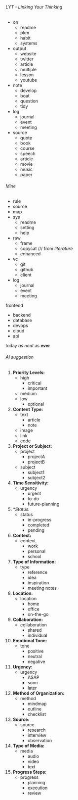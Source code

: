 ###### LYT - Linking Your Thinking
- on
	- readme
	- pkm
	- habit
	- systems
- output
	- website
	- twitter
	- article
	- multiple
	- lesson
	- youtube
- note
	- develop
	- boat
	- question
	- tidy
- log
	- journal
	- event
	- meeting
- source
	- quote
	- book
	- course
	- speech
	- article
	- movie
	- music
	- paper

###### Mine
- rule
- source
- map
- sys
	- readme
	- setting
	- help
- raw
	- frame
	- copycat /// from *literature*
	- enhanced
- vc
	- git
	- github
	- client
- log
	- journal
	- event
	- meeting

 frontend
- backend
- database
- devops
- cloud
- api

today *as neat* as **ever**

###### AI suggestion
1. **Priority Levels:**
    - high
        - critical
        - important
    - medium
    - low
        - optional
2. **Content Type:**
    - text
        - article
        - note
    - image
    - link
    - code
3. **Project or Subject:**
    - project
        - projectA
        - projectB
    - subject
        - subject1
        - subject2
4. **Time Sensitivity:**
    - urgency
        - urgent
        - to-do
        - future-planning
5. **Status:*
    - status
        - in-progress
        - completed
        - pending
6. **Context:**
    - context
        - work
        - personal
        - school
7. **Type of Information:**
    - type
        - reference
        - idea
        - inspiration
        - meeting notes
8. **Location:**
    - location
        - home
        - office
        - on-the-go
9. **Collaboration:**
    - collaboration
        - shared
        - individual
10. **Emotional Tone:**
    - tone
        - positive
        - neutral
        - negative
11. **Urgency:**
    - urgency
        - ASAP
        - soon
        - later
12. **Method of Organization:**
    - method
        - mindmap
        - outline
        - checklist
13. **Source:**
    - source
        - research
        - interview
        - observation
14. **Type of Media:**
    - media
        - audio
        - video
        - text
15. **Progress Steps:**
    - progress
        - planning
        - execution
        - review